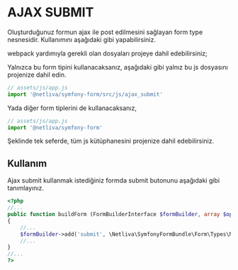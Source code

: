 # AJAX SUBMIT

Oluşturduğunuz formun ajax ile post edilmesini sağlayan form type nesnesidir.
Kullanımını aşağıdaki gibi yapabilirsiniz.

webpack yardımıyla gerekli olan dosyaları projeye dahil edebilirsiniz;

Yalnızca bu form tipini kullanacaksanız, aşağıdaki gibi yalnız bu js dosyasını projenize dahil edin.
```javascript
// assets/js/app.js
import '@netliva/symfony-form/src/js/ajax_submit'
```
Yada diğer form tiplerini de kullanacaksanız,
```javascript
// assets/js/app.js
import '@netliva/symfony-form'
```
Şeklinde tek seferde, tüm js kütüphanesini projenize dahil edebilirsiniz.

## Kullanım

Ajax submit kullanmak istediğiniz formda submit butonunu aşağıdaki gibi tanımlayınız. 

```php
<?php
//...
public function buildForm (FormBuilderInterface $formBuilder, array $options)
{
	//...
	$formBuilder->add('submit', \Netliva\SymfonyFormBundle\Form\Types\NetlivaAjaxSubmitType::class, [ 'label' => 'Kaydet' ]);
	//...
}
//...
?>
```
